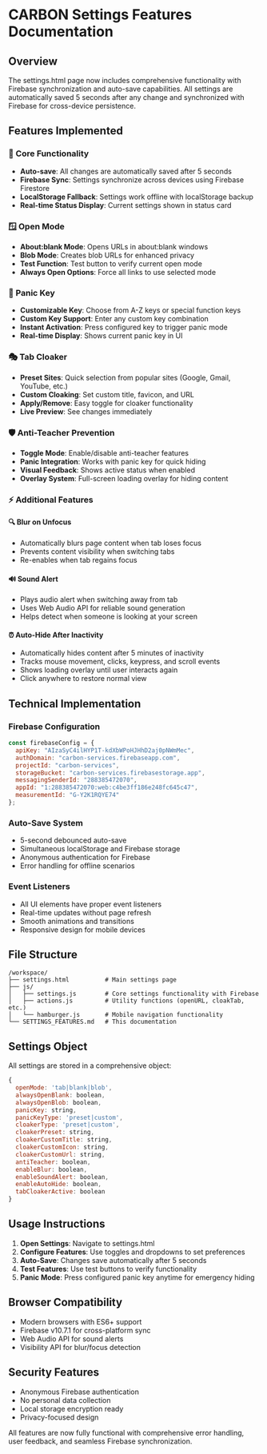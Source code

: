 # CARBON Settings Features Documentation

## Overview
The settings.html page now includes comprehensive functionality with Firebase synchronization and auto-save capabilities. All settings are automatically saved 5 seconds after any change and synchronized with Firebase for cross-device persistence.

## Features Implemented

### 🔧 Core Functionality
- **Auto-save**: All changes are automatically saved after 5 seconds
- **Firebase Sync**: Settings synchronize across devices using Firebase Firestore
- **LocalStorage Fallback**: Settings work offline with localStorage backup
- **Real-time Status Display**: Current settings shown in status card

### 🪟 Open Mode
- **About:blank Mode**: Opens URLs in about:blank windows
- **Blob Mode**: Creates blob URLs for enhanced privacy
- **Test Function**: Test button to verify current open mode
- **Always Open Options**: Force all links to use selected mode

### 🚨 Panic Key
- **Customizable Key**: Choose from A-Z keys or special function keys
- **Custom Key Support**: Enter any custom key combination
- **Instant Activation**: Press configured key to trigger panic mode
- **Real-time Display**: Shows current panic key in UI

### 🎭 Tab Cloaker
- **Preset Sites**: Quick selection from popular sites (Google, Gmail, YouTube, etc.)
- **Custom Cloaking**: Set custom title, favicon, and URL
- **Apply/Remove**: Easy toggle for cloaker functionality
- **Live Preview**: See changes immediately

### 🛡️ Anti-Teacher Prevention
- **Toggle Mode**: Enable/disable anti-teacher features
- **Panic Integration**: Works with panic key for quick hiding
- **Visual Feedback**: Shows active status when enabled
- **Overlay System**: Full-screen loading overlay for hiding content

### ⚡ Additional Features

#### 🔍 Blur on Unfocus
- Automatically blurs page content when tab loses focus
- Prevents content visibility when switching tabs
- Re-enables when tab regains focus

#### 🔊 Sound Alert
- Plays audio alert when switching away from tab
- Uses Web Audio API for reliable sound generation
- Helps detect when someone is looking at your screen

#### ⏰ Auto-Hide After Inactivity
- Automatically hides content after 5 minutes of inactivity
- Tracks mouse movement, clicks, keypress, and scroll events
- Shows loading overlay until user interacts again
- Click anywhere to restore normal view

## Technical Implementation

### Firebase Configuration
```javascript
const firebaseConfig = {
  apiKey: "AIzaSyC4ilHYP1T-kdXbWPoHJHhD2aj0pNWmMec",
  authDomain: "carbon-services.firebaseapp.com",
  projectId: "carbon-services",
  storageBucket: "carbon-services.firebasestorage.app",
  messagingSenderId: "288385472070",
  appId: "1:288385472070:web:c4be3ff186e248fc645c47",
  measurementId: "G-Y2K1RQYE74"
};
```

### Auto-Save System
- 5-second debounced auto-save
- Simultaneous localStorage and Firebase storage
- Anonymous authentication for Firebase
- Error handling for offline scenarios

### Event Listeners
- All UI elements have proper event listeners
- Real-time updates without page refresh
- Smooth animations and transitions
- Responsive design for mobile devices

## File Structure
```
/workspace/
├── settings.html          # Main settings page
├── js/
│   ├── settings.js        # Core settings functionality with Firebase
│   ├── actions.js         # Utility functions (openURL, cloakTab, etc.)
│   └── hamburger.js       # Mobile navigation functionality
└── SETTINGS_FEATURES.md   # This documentation
```

## Settings Object
All settings are stored in a comprehensive object:
```javascript
{
  openMode: 'tab|blank|blob',
  alwaysOpenBlank: boolean,
  alwaysOpenBlob: boolean,
  panicKey: string,
  panicKeyType: 'preset|custom',
  cloakerType: 'preset|custom',
  cloakerPreset: string,
  cloakerCustomTitle: string,
  cloakerCustomIcon: string,
  cloakerCustomUrl: string,
  antiTeacher: boolean,
  enableBlur: boolean,
  enableSoundAlert: boolean,
  enableAutoHide: boolean,
  tabCloakerActive: boolean
}
```

## Usage Instructions

1. **Open Settings**: Navigate to settings.html
2. **Configure Features**: Use toggles and dropdowns to set preferences
3. **Auto-Save**: Changes save automatically after 5 seconds
4. **Test Features**: Use test buttons to verify functionality
5. **Panic Mode**: Press configured panic key anytime for emergency hiding

## Browser Compatibility
- Modern browsers with ES6+ support
- Firebase v10.7.1 for cross-platform sync
- Web Audio API for sound alerts
- Visibility API for blur/focus detection

## Security Features
- Anonymous Firebase authentication
- No personal data collection
- Local storage encryption ready
- Privacy-focused design

All features are now fully functional with comprehensive error handling, user feedback, and seamless Firebase synchronization.